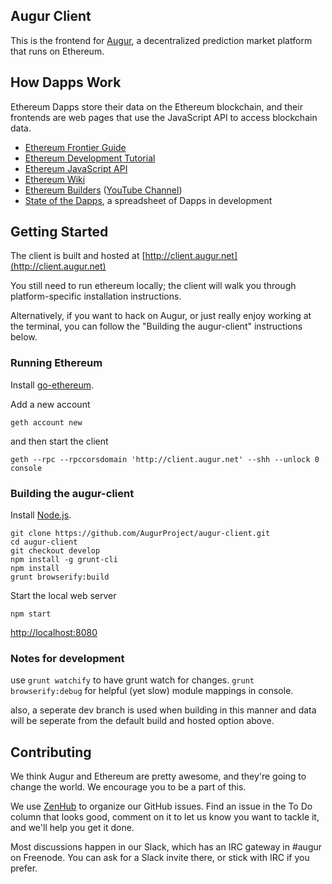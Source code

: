 Augur Client
------------

This is the frontend for [Augur](http://augur.net), a decentralized prediction market platform that runs on Ethereum.

## How Dapps Work

Ethereum Dapps store their data on the Ethereum blockchain, and their frontends are web pages that use the JavaScript API to access blockchain data.

* [Ethereum Frontier Guide](http://ethereum.gitbooks.io/frontier-guide/content/)
* [Ethereum Development Tutorial](https://github.com/ethereum/wiki/wiki/Ethereum-Development-Tutorial)
* [Ethereum JavaScript API](https://github.com/ethereum/wiki/wiki/JavaScript-API)
* [Ethereum Wiki](https://github.com/ethereum/wiki/wiki)
* [Ethereum Builders](http://ethereum.builders/) ([YouTube Channel](https://www.youtube.com/channel/UCYlXQeVJ__t7T5kgHWhhiXQ))
* [State of the Dapps](https://docs.google.com/spreadsheets/d/1VdRMFENPzjL2V-vZhcc_aa5-ysf243t5vXlxC2b054g/edit#gid=0), a spreadsheet of Dapps in development

## Getting Started

The client is built and hosted at [http://client.augur.net](http://client.augur.net)

You still need to run ethereum locally; the client will walk you through platform-specific installation instructions. 

Alternatively, if you want to hack on Augur, or just really enjoy working at the terminal, you can follow the "Building the augur-client" instructions below.

### Running Ethereum

Install [go-ethereum](https://github.com/ethereum/go-ethereum/wiki). 

Add a new account 
```
geth account new
``` 
and then start the client 
```
geth --rpc --rpccorsdomain 'http://client.augur.net' --shh --unlock 0 console
```

### Building the augur-client

Install [Node.js](https://nodejs.org/).

```
git clone https://github.com/AugurProject/augur-client.git
cd augur-client
git checkout develop
npm install -g grunt-cli
npm install
grunt browserify:build
```

Start the local web server
```
npm start
```

[http://localhost:8080](http://localhost:8080)

### Notes for development

use `grunt watchify` to have grunt watch for changes.  `grunt browserify:debug` for helpful (yet slow) module mappings in console.

also, a seperate dev branch is used when building in this manner and data will be seperate from the default build and hosted option above.

## Contributing

We think Augur and Ethereum are pretty awesome, and they're going to change the world. We encourage you to be a part of this.

We use [ZenHub](https://zenhub.io) to organize our GitHub issues. Find an issue in the To Do column that looks good, comment on it to let us know you want to tackle it, and we'll help you get it done.

Most discussions happen in our Slack, which has an IRC gateway in #augur on Freenode. You can ask for a Slack invite there, or stick with IRC if you prefer.
